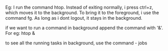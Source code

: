 
Eg: I run the command htop. Instead of exiting normally, i press ctrl+z, which moves it to the background. To bring it to the foreground, i use the command fg.  As long as i dont logout, it stays in the background.

if we want to run a command in background append the command with '&'. For eg: htop &

to see all the running tasks in background, use the command - jobs

